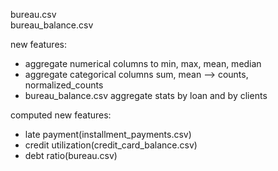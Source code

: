 bureau.csv  
bureau_balance.csv  

new features:
- aggregate numerical columns to min, max, mean, median
- aggregate categorical columns sum, mean --> counts, normalized_counts
- bureau_balance.csv aggregate stats by loan and by clients

computed new features:  
- late payment(installment_payments.csv)  
- credit utilization(credit_card_balance.csv)   
- debt ratio(bureau.csv)    

